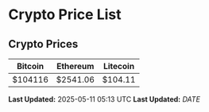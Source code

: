 # Crypto Price List

## Crypto Prices
| Bitcoin | Ethereum | Litecoin |
| ------- | -------- | -------- |
| $104116 | $2541.06 | $104.11 |
**Last Updated:** 2025-05-11 05:13 UTC
**Last Updated:** $DATE$
